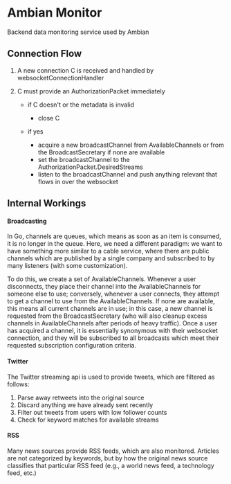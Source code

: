 # Ambian Monitor
Backend data monitoring service used by Ambian
## Connection Flow

1. A new connection C is received and handled by websocketConnectionHandler
2. C must provide an AuthorizationPacket immediately

    - if C doesn't or the metadata is invalid

	    - close C

	- if yes
		- acquire a new broadcastChannel from AvailableChannels or from the BroadcastSecretary if none are available
		- set the broadcastChannel to the AuthorizationPacket.DesiredStreams
		- listen to the broadcastChannel and push anything relevant that flows in over the websocket

## Internal Workings
#### Broadcasting
In Go, channels are queues, which means as soon as an item is consumed, it is no longer in the queue. Here, we need a different paradigm: we want to have something more similar to a cable service, where there are public channels which are published by a single company and subscribed to by many listeners (with some customization).

To do this, we create a set of AvailableChannels. Whenever a user disconnects, they place their channel into the AvailableChannels for someone else to use; conversely, whenever a user connects, they attempt to get a channel to use from the AvailableChannels. If none are available, this means all current channels are in use; in this case, a new channel is requested from the BroadcastSecretary (who will also cleanup excess channels in AvailableChannels after periods of heavy traffic). Once a user has acquired a channel, it is essentially synonymous with their websocket connection, and they will be subscribed to all broadcasts which meet their requested subscription configuration criteria.

#### Twitter
The Twitter streaming api is used to provide tweets, which are filtered as follows:

1. Parse away retweets into the original source
2. Discard anything we have already sent recently
3. Filter out tweets from users with low follower counts
4. Check for keyword matches for available streams

#### RSS
Many news sources provide RSS feeds, which are also monitored. Articles are not categorized by keywords, but by how the original news source classifies that particular RSS feed (e.g., a world news feed, a technology feed, etc.)

